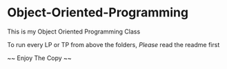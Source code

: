 # Object-Oriented-Programming
This is my Object Oriented Programming Class


To run every LP or TP from above the folders, *Please* read the readme first

~~ Enjoy The Copy ~~
